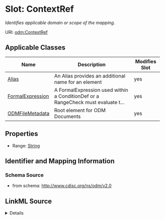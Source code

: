# Slot: ContextRef


_Identifies applicable domain or scope of the mapping._



URI: [odm:ContextRef](http://www.cdisc.org/ns/odm/v2.0/ContextRef)



<!-- no inheritance hierarchy -->




## Applicable Classes

| Name | Description | Modifies Slot |
| --- | --- | --- |
[Alias](Alias.md) | An Alias provides an additional name for an element |  yes  |
[FormalExpression](FormalExpression.md) | A FormalExpression used within a ConditionDef or a RangeCheck must evaluate t... |  yes  |
[ODMFileMetadata](ODMFileMetadata.md) | Root element for ODM Documents |  yes  |







## Properties

* Range: [String](String.md)





## Identifier and Mapping Information







### Schema Source


* from schema: http://www.cdisc.org/ns/odm/v2.0




## LinkML Source

<details>
```yaml
name: ContextRef
description: Identifies applicable domain or scope of the mapping.
from_schema: http://www.cdisc.org/ns/odm/v2.0
rank: 1000
alias: ContextRef
domain_of:
- Alias
- FormalExpression
- ODMFileMetadata
range: string
any_of:
- range: text
- range: Context

```
</details>